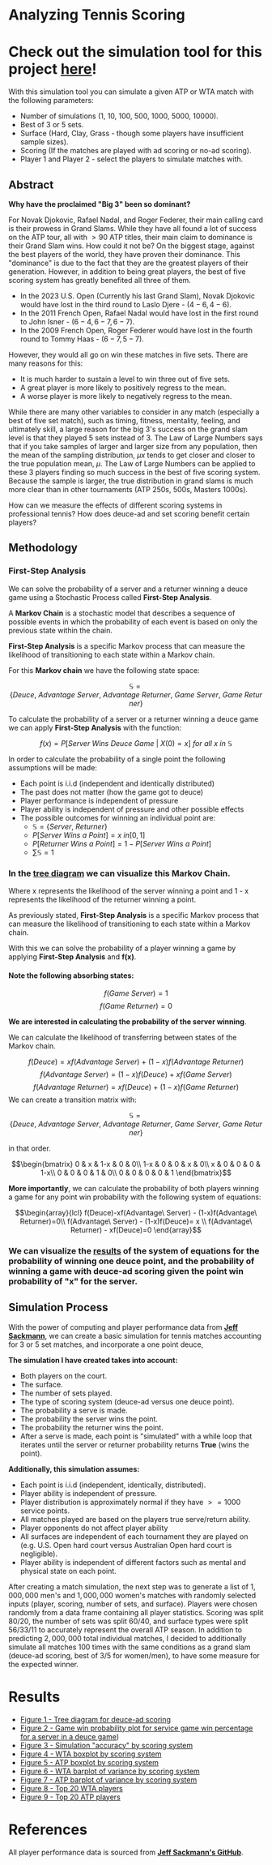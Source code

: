 # Analyzing Tennis Scoring

# Check out the simulation tool for this project [here](https://simple-tennis-simulation.streamlit.app/)!

With this simulation tool you can simulate a given ATP or WTA match with the following parameters:
- Number of simulations (1, 10, 100, 500, 1000, 5000, 10000).
- Best of 3 or 5 sets.
- Surface (Hard, Clay, Grass - though some players have insufficient sample sizes).
- Scoring (If the matches are played with ad scoring or no-ad scoring).
- Player 1 and Player 2 - select the players to simulate matches with.

## Abstract

**Why have the proclaimed "Big 3" been so dominant?**

For Novak Djokovic, Rafael Nadal, and Roger Federer, their main calling card is their prowess in Grand Slams. While they have all found a lot of success on the ATP tour, all with $>90$ ATP titles, their main claim to dominance is their Grand Slam wins. How could it not be? On the biggest stage, against the best players of the world, they have proven their dominance. This "dominance" is due to the fact that they are the greatest players of their generation. However, in addition to being great players, the best of five scoring system has greatly benefited all three of them.

-   In the 2023 U.S. Open (Currently his last Grand Slam), Novak Djokovic would have lost in the third round to Laslo Djere - $(4-6, 4-6)$.
-   In the 2011 French Open, Rafael Nadal would have lost in the first round to John Isner - $(6-4, 6-7, 6-7)$.
-   In the 2009 French Open, Roger Federer would have lost in the fourth round to Tommy Haas - $(6-7, 5-7)$.

However, they would all go on win these matches in five sets. There are many reasons for this:

-   It is much harder to sustain a level to win three out of five sets.
-   A great player is more likely to positively regress to the mean.
-   A worse player is more likely to negatively regress to the mean.

While there are many other variables to consider in any match (especially a best of five set match), such as timing, fitness, mentality, feeling, and ultimately skill, a large reason for the big 3's success on the grand slam level is that they played 5 sets instead of 3. The Law of Large Numbers says that if you take samples of larger and larger size from any population, then the mean of the sampling distribution, $\mu x$ tends to get closer and closer to the true population mean, $\mu$. The Law of Large Numbers can be applied to these 3 players finding so much success in the best of five scoring system. Because the sample is larger, the true distribution in grand slams is much more clear than in other tournaments (ATP 250s, 500s, Masters 1000s).

How can we measure the effects of different scoring systems in professional tennis? How does deuce-ad and set scoring benefit certain players?

## Methodology

### First-Step Analysis

We can solve the probability of a server and a returner winning a deuce game using a Stochastic Process called **First-Step Analysis**.

A **Markov Chain** is a stochastic model that describes a sequence of possible events in which the probability of each event is based on only the previous state within the chain.

**First-Step Analysis** is a specific Markov process that can measure the likelihood of transitioning to each state within a Markov chain.

For this **Markov chain** we have the following state space:

$$\mathbb{S} = \{Deuce,\ Advantage\ Server,\ Advantage\ Returner,\ Game\ Server,\ Game\ Returner\}$$

To calculate the probability of a server or a returner winning a deuce game we can apply **First-Step Analysis** with the function:

$$f(x) = P[Server\ Wins\ Deuce\ Game\ |\ X(0) = x]\ for\ all\ x\ in\ \mathbb{S}$$

In order to calculate the probability of a single point the following assumptions will be made:

-   Each point is i.i.d (independent and identically distributed)
-   The past does not matter (how the game got to deuce)
-   Player performance is independent of pressure
-   Player ability is independent of pressure and other possible effects
-   The possible outcomes for winning an individual point are:
    -   $\mathbb{S} = \{Server,\ Returner\}$
    -   $P[Server\ Wins\ a\ Point] = x\ in[0, 1]$
    -   $P[Returner\ Wins\ a\ Point] = 1 - P[Server\ Wins\ a\ Point]$
    -   $\sum_{}\mathbb{S} = 1$

### In the [**tree diagram**](https://github.com/jarrett-markman/tennis_scoring_analysis/blob/main/viz/Tree%20Diagram.png) we can visualize this **Markov Chain**.

Where x represents the likelihood of the server winning a point and 1 - x represents the likelihood of the returner winning a point.

As previously stated, **First-Step Analysis** is a specific Markov process that can measure the likelihood of transitioning to each state within a Markov chain.

With this we can solve the probability of a player winning a game by applying **First-Step Analysis** and **f(x)**.

#### Note the following absorbing states:

$$f(Game\ Server) = 1$$ $$f(Game\ Returner) = 0$$

**We are interested in calculating the probability of the server winning**.

We can calculate the likelihood of transferring between states of the Markov chain.

$$f(Deuce) = xf(Advantage\ Server)\ +\ (1-x)f(Advantage\ Returner)$$ $$f(Advantage\ Server) = (1-x)f(Deuce)\ +\ xf(Game\ Server)$$ $$f(Advantage\ Returner) = xf(Deuce)\ +\ (1-x)f(Game\ Returner)$$ We can create a transition matrix with:

$$\mathbb{S} = \{Deuce,\ Advantage\ Server,\ Advantage\ Returner,\ Game\ Server,\ Game\ Returner\}$$

in that order.

$$\begin{bmatrix}
0 & x & 1-x & 0 & 0\\
1-x & 0 & 0 & x & 0\\
x & 0 & 0 & 0 & 1-x\\
0 & 0 & 0 & 1 & 0\\
0 & 0 & 0 & 0 & 1
\end{bmatrix}$$

**More importantly**, we can calculate the probability of both players winning a game for any point win probability with the following system of equations:

$$\begin{array}{lcl} f(Deuce)-xf(Advantage\ Server) - (1-x)f(Advantage\ Returner)=0\\ 
f(Advantage\ Server) - (1-x)f(Deuce)= x \\
f(Advantage\ Returner) - xf(Deuce)=0 \end{array}$$

### We can visualize the [results](https://github.com/jarrett-markman/tennis_scoring_analysis/blob/main/viz/Game%20WP%20by%20Scoring.png) of the system of equations for the probability of winning one deuce point, and the probability of winning a game with deuce-ad scoring given the point win probability of "x" for the server.

## Simulation Process

With the power of computing and player performance data from [**Jeff Sackmann**](https://github.com/JeffSackmann), we can create a basic simulation for tennis matches accounting for 3 or 5 set matches, and incorporate a one point deuce,

**The simulation I have created takes into account:**

-   Both players on the court.
-   The surface.
-   The number of sets played.
-   The type of scoring system (deuce-ad versus one deuce point).
-   The probability a serve is made.
-   The probability the server wins the point.
-   The probability the returner wins the point.
-   After a serve is made, each point is "simulated" with a while loop that iterates until the server or returner probability returns **True** (wins the point).

**Additionally, this simulation assumes:**

-   Each point is i.i.d (independent, identically, distributed).
-   Player ability is independent of pressure.
-   Player distribution is approximately normal if they have $>= 1000$ service points.
-   All matches played are based on the players true serve/return ability.
-   Player opponents do not affect player ability
-   All surfaces are independent of each tournament they are played on (e.g. U.S. Open hard court versus Australian Open hard court is negligible).
-   Player ability is independent of different factors such as mental and physical state on each point.

After creating a match simulation, the next step was to generate a list of $1,000,000$ men's and $1,000,000$ women's matches with randomly selected inputs (player, scoring, number of sets, and surface). Players were chosen randomly from a data frame containing all player statistics. Scoring was split $80/20$, the number of sets was split $60/40$, and surface types were split $56/33/11$ to accurately represent the overall ATP season. In addition to predicting $2,000,000$ total individual matches, I decided to additionally simulate all matches 100 times with the same conditions as a grand slam (deuce-ad scoring, best of 3/5 for women/men), to have some measure for the expected winner.

# Results

- [Figure 1 - Tree diagram for deuce-ad scoring](https://github.com/jarrett-markman/tennis_scoring_analysis/blob/main/viz/Tree%20Diagram.png)
-   [Figure 2 - Game win probability plot for service game win percentage for a server in a deuce game](https://github.com/jarrett-markman/tennis_scoring_analysis/blob/main/viz/Game%20WP%20by%20Scoring.png))
-   [Figure 3 - Simulation "accuracy" by scoring system](https://github.com/jarrett-markman/tennis_scoring_analysis/blob/main/viz/Accuracy%20by%20Scoring%20System.png)
-   [Figure 4 - WTA boxplot by scoring system](https://github.com/jarrett-markman/tennis_scoring_analysis/blob/main/viz/WTA%20Boxplot.png)
-   [Figure 5 - ATP boxplot by scoring system](https://github.com/jarrett-markman/tennis_scoring_analysis/blob/main/viz/ATP%20Boxplot.png)
-   [Figure 6 - WTA barplot of variance by scoring system](https://github.com/jarrett-markman/tennis_scoring_analysis/blob/main/viz/ATP%20Variance%20Bar%20Chart.png)
-   [Figure 7 - ATP barplot of variance by scoring system](https://github.com/jarrett-markman/tennis_scoring_analysis/blob/main/viz/ATP%20Variance%20Bar%20Chart.png)
-   [Figure 8 - Top 20 WTA players](https://github.com/jarrett-markman/tennis_scoring_analysis/blob/main/viz/WTA%20Table.png)
-   [Figure 9 - Top 20 ATP players](https://github.com/jarrett-markman/tennis_scoring_analysis/blob/main/viz/ATP%20Table.png)

# References 

All player performance data is sourced from [**Jeff Sackmann's GitHub**](https://github.com/JeffSackmann).
